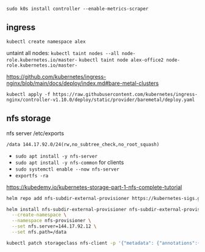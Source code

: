 


```
sudo k0s install controller --enable-metrics-scraper
```


## ingress

`kubectl create namespace alex`

untaint all nodes: `kubectl taint nodes --all node-role.kubernetes.io/master-`
`kubectl taint node alex-office2 node-role.kubernetes.io/master-`

<https://github.com/kubernetes/ingress-nginx/blob/main/docs/deploy/index.md#bare-metal-clusters>


`kubectl apply -f https://raw.githubusercontent.com/kubernetes/ingress-nginx/controller-v1.10.0/deploy/static/provider/baremetal/deploy.yaml`

## nfs storage

nfs server /etc/exports

```
/data 144.17.92.0/24(rw,no_subtree_check,no_root_squash)
```
- `sudo apt install -y nfs-server`
- `sudo apt install -y nfs-common` for clients
- `sudo systemctl enable --now nfs-server`
- `exportfs -ra`



<https://kubedemy.io/kubernetes-storage-part-1-nfs-complete-tutorial>

```bash
helm repo add nfs-subdir-external-provisioner https://kubernetes-sigs.github.io/nfs-subdir-external-provisioner

helm install nfs-subdir-external-provisioner nfs-subdir-external-provisioner/nfs-subdir-external-provisioner \
  --create-namespace \
  --namespace nfs-provisioner \
  --set nfs.server=144.17.92.12 \
  --set nfs.path=/data

kubectl patch storageclass nfs-client -p '{"metadata": {"annotations":{"storageclass.kubernetes.io/is-default-class":"true"}}}'
```